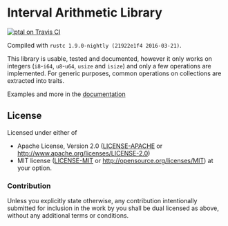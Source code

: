 Interval Arithmetic Library
===========================

[![ptal on Travis CI][travis-image]][travis]

[travis-image]: https://travis-ci.org/ptal/intervallum.png
[travis]: https://travis-ci.org/ptal/intervallum

Compiled with `rustc 1.9.0-nightly (21922e1f4 2016-03-21)`.

This library is usable, tested and documented, however it only works on integers (`i8`-`i64`, `u8`-`u64`, `usize` and `isize`) and only a few operations are implemented. For generic purposes, common operations on collections are extracted into traits.

Examples and more in the [documentation](http://hyc.io/intervallum)

## License

Licensed under either of
 * Apache License, Version 2.0 ([LICENSE-APACHE](LICENSE-APACHE) or http://www.apache.org/licenses/LICENSE-2.0)
 * MIT license ([LICENSE-MIT](LICENSE-MIT) or http://opensource.org/licenses/MIT)
at your option.

### Contribution

Unless you explicitly state otherwise, any contribution intentionally submitted
for inclusion in the work by you shall be dual licensed as above, without any
additional terms or conditions.
